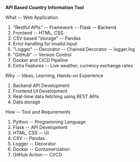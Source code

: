 **API Based Country Information Tool**

What -- Web Application
  1. "Restful APIs" -- Framework -- Flask -- Backend
  2. Frontend -- HTML, CSS
  3. CSV based "storage" -- Pandas 
  4. Error handling for invalid input
  5. "Logger" -- Decorator -- Chained Decorator -- logger.log 
  6. "GitHub" -- Version Control
  7. Docker and CICD Pipeline
  8. Extra Features -- Live weather, currency exchange rates


Why -- Ideas, Learning, Hands-on Experience
  1. Backend API Development
  2. Frontend UI Development
  3. Real-time data fetching using REST APIs
  4. Data storage


How --
  Tool and Requirements
  1. Python -- Programming Language
  2. Flask -- API Development
  3. HTML, CSS -- UI
  4. CSV -- Pandas
  5. Logger -- Decorator 
  6. Docker -- Containerization  
  7. GitHub Action -- CI/CD